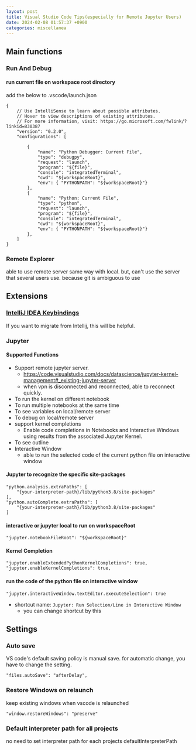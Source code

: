 ```yaml
---
layout: post
title: Visual Studio Code Tips(especially for Remote Jupyter Users)
date: 2024-02-08 01:57:37 +0900
categories: miscellanea
---
```


## Main functions
### Run And Debug

#### run current file on workspace root directory
add the below to .vscode/launch.json
```
{
    // Use IntelliSense to learn about possible attributes.
    // Hover to view descriptions of existing attributes.
    // For more information, visit: https://go.microsoft.com/fwlink/?linkid=830387
    "version": "0.2.0",
    "configurations": [

        {
            "name": "Python Debugger: Current File",
            "type": "debugpy",
            "request": "launch",
            "program": "${file}",
            "console": "integratedTerminal",
            "cwd": "${workspaceRoot}",
            "env": { "PYTHONPATH": "${workspaceRoot}"}
        },
        {
            "name": "Python: Current File",
            "type": "python",
            "request": "launch",
            "program": "${file}",
            "console": "integratedTerminal",
            "cwd": "${workspaceRoot}",
            "env": { "PYTHONPATH": "${workspaceRoot}"}
        },
    ]
}
```

### Remote Explorer
able to use remote server same way with local.
but, can't use the server that several users use. because git is ambiguous to use


## Extensions

### [IntelliJ IDEA Keybindings](https://marketplace.visualstudio.com/items?itemName=k--kato.intellij-idea-keybindings)
If you want to migrate from Intellij, this will be helpful.

### Jupyter
#### Supported Functions
- Support remote jupyter server.
    - https://code.visualstudio.com/docs/datascience/jupyter-kernel-management#_existing-jupyter-server
    - when vpn is disconnected and reconnected, able to reconnect quickly.
- To run the kernel on different notebook
- To run multiple notebooks at the same time
- To see variables on local/remote server
- To debug on local/remote server
- support kernel completions
  - Enable code completions in Notebooks and Interactive Windows using results from the associated Jupyter Kernel.
- To see outline
- Interactive Window
  - able to run the selected code of the current python file on interactive window

#### Jupyter to recognize the specific site-packages
```
"python.analysis.extraPaths": [
    "{your-interpreter-path}/lib/python3.8/site-packages"
],
"python.autoComplete.extraPaths": [
    "{your-interpreter-path}/lib/python3.8/site-packages"
]
```

#### interactive or jupyter local to run on workspaceRoot
```
"jupyter.notebookFileRoot": "${workspaceRoot}"
```

#### Kernel Completion
```
"jupyter.enableExtendedPythonKernelCompletions": true,
"jupyter.enableKernelCompletions": true,
```

#### run the code of the python file on interactive window
```
"jupyter.interactiveWindow.textEditor.executeSelection": true
```
- shortcut name: `Jupyter: Run Selection/Line in Interactive Window`
  - you can change shortcut by this
     

## Settings

### Auto save
VS code's default saving policy is manual save. for automatic change, you have to change the setting.
```
"files.autoSave": "afterDelay",
```


### Restore Windows on relaunch
keep existing windows when vscode is relaunched
```
"window.restoreWindows": "preserve"
```

### Default interpreter path for all projects
no need to set interpreter path for each projects
defaultInterpreterPath